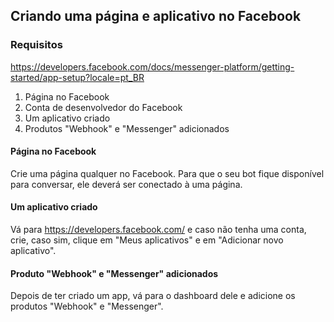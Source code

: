 ## Criando uma página e aplicativo no Facebook

### Requisitos

https://developers.facebook.com/docs/messenger-platform/getting-started/app-setup?locale=pt_BR

1) Página no Facebook
2) Conta de desenvolvedor do Facebook
3) Um aplicativo criado
4) Produtos "Webhook" e "Messenger" adicionados


#### Página no Facebook

Crie uma página qualquer no Facebook. Para que o seu bot fique disponível para conversar, ele deverá ser conectado à uma página.

#### Um aplicativo criado

Vá para https://developers.facebook.com/ e caso não tenha uma conta, crie, caso sim, clique em "Meus aplicativos" e em "Adicionar novo aplicativo".

#### Produto "Webhook" e "Messenger" adicionados

Depois de ter criado um app, vá para o dashboard dele e adicione os produtos "Webhook" e "Messenger".
